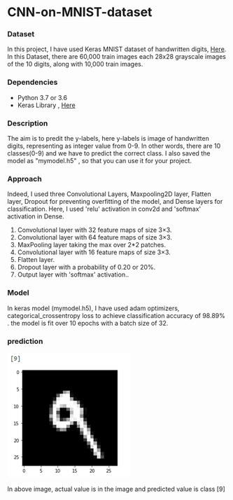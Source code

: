 # CNN-on-MNIST-dataset

### Dataset
In this project, I have used Keras MNIST dataset of handwritten digits, [Here](https://keras.io/datasets/#mnist-database-of-handwritten-digits). In this Dataset, there are 60,000 train images each 28x28 grayscale images of the 10 digits, along with 10,000 train images.

### Dependencies 
- Python 3.7 or 3.6
- Keras Library , [Here](https://pypi.org/project/Keras/)

### Description
The aim is to predit the y-labels, here y-labels is image of handwritten digits, representing as integer value from 0-9. In other words, 
there are 10 classes(0-9) and we have to predict the correct class.
I also saved the model as "mymodel.h5" , so that you can use it for your project.

### Approach
Indeed, I used three Convolutional Layers, Maxpooling2D layer, Flatten layer, Dropout for preventing overfitting of the model, and Dense layers for classification. Here, I used 'relu' activation in conv2d and 'softmax' activation in Dense.

1. Convolutional layer with 32 feature maps of size 3×3.
2. Convolutional layer with 64 feature maps of size 3×3.
3. MaxPooling layer taking the max over 2*2 patches.
4. Convolutional layer with 16 feature maps of size 3×3.
5. Flatten layer.
6. Dropout layer with a probability of 0.20 or 20%.
7. Output layer with 'softmax' activation..

### Model
In keras model (mymodel.h5), I have used adam optimizers, categorical_crossentropy loss to achieve classification accuracy of 98.89% . 
the model is fit over 10 epochs with a batch size of 32.

### prediction
![here](img/predict.png)

In above image, actual value is in the image and predicted value is class [9] 
